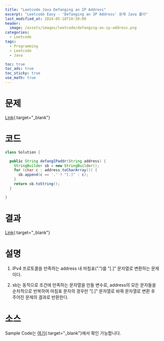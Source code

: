 ```yaml
---
title: "Leetcode Java Defanging an IP Address"
excerpt: "Leetcode Easy - 'Defanging an IP Address' 문제 Java 풀이"
last_modified_at: 2024-05-18T10:30:00
header:
  image: /assets/images/leetcode/defanging-an-ip-address.png
categories:
  - Leetcode
tags:
  - Programming
  - Leetcode
  - Java

toc: true
toc_ads: true
toc_sticky: true
use_math: true
---
```

# 문제
[Link](https://leetcode.com/problems/defanging-an-ip-address/){:target="_blank"}

# 코드
```java
class Solution {

  public String defangIPaddr(String address) {
    StringBuilder sb = new StringBuilder();
    for (char c : address.toCharArray()) {
      sb.append(c == '.' ? "[.]" : c);
    }
    return sb.toString();
  }

}
```

# 결과
[Link](https://leetcode.com/problems/defanging-an-ip-address/submissions/1260937901/){:target="_blank"}

# 설명
1. IPv4 프로토콜을 만족하는 address 내 마침표(".")를 "[.]" 문자열로 변환하는 문제이다.

2. sb는 동적으로 조건에 만족하는 문자열을 만들 변수로, address의 모든 문자들을 순차적으로 반복하여 마침표 문자의 경우만 "[.]" 문자열로 바꿔 문자열로 변환 후 주어진 문제의 결과로 반환한다.

# 소스
Sample Code는 [여기](https://github.com/GracefulSoul/leetcode/blob/master/src/main/java/gracefulsoul/problems/DefangingAnIPAddress.java){:target="_blank"}에서 확인 가능합니다.